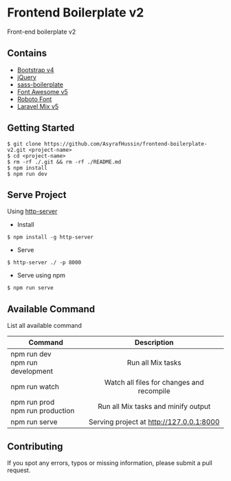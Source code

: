 # Frontend Boilerplate v2

Front-end boilerplate v2

## Contains

- [Bootstrap v4](https://getbootstrap.com/docs/4.0/getting-started/introduction/)
- [jQuery](https://jquery.com/)
- [sass-boilerplate](https://github.com/AsyrafHussin/sass-boilerplate)
- [Font Awesome v5](https://fontawesome.com/)
- [Roboto Font](https://fonts.googleapis.com/css?family=Roboto)
- [Laravel Mix v5](https://github.com/JeffreyWay/laravel-mix)

## Getting Started

```
$ git clone https://github.com/AsyrafHussin/frontend-boilerplate-v2.git <project-name>
$ cd <project-name>
$ rm -rf ./.git && rm -rf ./README.md
$ npm install
$ npm run dev
```

## Serve Project

Using [http-server](https://www.npmjs.com/package/http-server)

- Install

```
$ npm install -g http-server
```

- Serve

```
$ http-server ./ -p 8000
```

- Serve using npm

```
$ npm run serve
```

## Available Command

List all available command

| Command                               |                Description                |
| ------------------------------------- | :---------------------------------------: |
| npm run dev <br/> npm run development |             Run all Mix tasks             |
| npm run watch                         | Watch all files for changes and recompile |
| npm run prod <br/> npm run production |    Run all Mix tasks and minify output    |
| npm run serve                         | Serving project at http://127.0.0.1:8000  |

## Contributing

If you spot any errors, typos or missing information, please submit a pull request.
